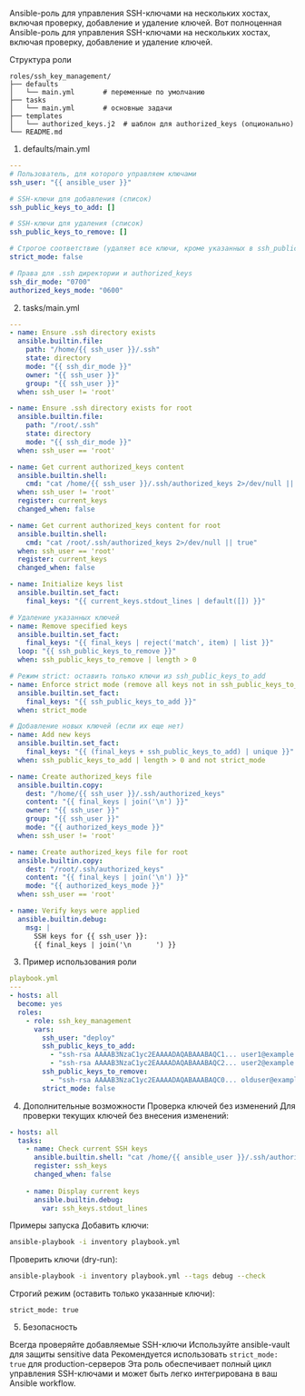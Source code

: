 
Ansible-роль для управления SSH-ключами на нескольких хостах, включая проверку, добавление и удаление ключей.
Вот полноценная Ansible-роль для управления SSH-ключами на нескольких хостах, включая проверку, добавление и удаление ключей.

Структура роли
```
roles/ssh_key_management/
├── defaults
│   └── main.yml       # переменные по умолчанию
├── tasks
│   └── main.yml       # основные задачи
├── templates
│   └── authorized_keys.j2  # шаблон для authorized_keys (опционально)
└── README.md
```

1. defaults/main.yml
```YAML
---
# Пользователь, для которого управляем ключами
ssh_user: "{{ ansible_user }}"

# SSH-ключи для добавления (список)
ssh_public_keys_to_add: []

# SSH-ключи для удаления (список)
ssh_public_keys_to_remove: []

# Строгое соответствие (удаляет все ключи, кроме указанных в ssh_public_keys_to_add)
strict_mode: false

# Права для .ssh директории и authorized_keys
ssh_dir_mode: "0700"
authorized_keys_mode: "0600"
```
2. tasks/main.yml
```YAML
---
- name: Ensure .ssh directory exists
  ansible.builtin.file:
    path: "/home/{{ ssh_user }}/.ssh"
    state: directory
    mode: "{{ ssh_dir_mode }}"
    owner: "{{ ssh_user }}"
    group: "{{ ssh_user }}"
  when: ssh_user != 'root'

- name: Ensure .ssh directory exists for root
  ansible.builtin.file:
    path: "/root/.ssh"
    state: directory
    mode: "{{ ssh_dir_mode }}"
  when: ssh_user == 'root'

- name: Get current authorized_keys content
  ansible.builtin.shell:
    cmd: "cat /home/{{ ssh_user }}/.ssh/authorized_keys 2>/dev/null || true"
  when: ssh_user != 'root'
  register: current_keys
  changed_when: false

- name: Get current authorized_keys content for root
  ansible.builtin.shell:
    cmd: "cat /root/.ssh/authorized_keys 2>/dev/null || true"
  when: ssh_user == 'root'
  register: current_keys
  changed_when: false

- name: Initialize keys list
  ansible.builtin.set_fact:
    final_keys: "{{ current_keys.stdout_lines | default([]) }}"

# Удаление указанных ключей
- name: Remove specified keys
  ansible.builtin.set_fact:
    final_keys: "{{ final_keys | reject('match', item) | list }}"
  loop: "{{ ssh_public_keys_to_remove }}"
  when: ssh_public_keys_to_remove | length > 0

# Режим strict: оставить только ключи из ssh_public_keys_to_add
- name: Enforce strict mode (remove all keys not in ssh_public_keys_to_add)
  ansible.builtin.set_fact:
    final_keys: "{{ ssh_public_keys_to_add }}"
  when: strict_mode

# Добавление новых ключей (если их еще нет)
- name: Add new keys
  ansible.builtin.set_fact:
    final_keys: "{{ (final_keys + ssh_public_keys_to_add) | unique }}"
  when: ssh_public_keys_to_add | length > 0 and not strict_mode

- name: Create authorized_keys file
  ansible.builtin.copy:
    dest: "/home/{{ ssh_user }}/.ssh/authorized_keys"
    content: "{{ final_keys | join('\n') }}"
    owner: "{{ ssh_user }}"
    group: "{{ ssh_user }}"
    mode: "{{ authorized_keys_mode }}"
  when: ssh_user != 'root'

- name: Create authorized_keys file for root
  ansible.builtin.copy:
    dest: "/root/.ssh/authorized_keys"
    content: "{{ final_keys | join('\n') }}"
    mode: "{{ authorized_keys_mode }}"
  when: ssh_user == 'root'

- name: Verify keys were applied
  ansible.builtin.debug:
    msg: |
      SSH keys for {{ ssh_user }}:
      {{ final_keys | join('\n      ') }}
```
3. Пример использования роли
```YAML
playbook.yml
---
- hosts: all
  become: yes
  roles:
    - role: ssh_key_management
      vars:
        ssh_user: "deploy"
        ssh_public_keys_to_add:
          - "ssh-rsa AAAAB3NzaC1yc2EAAAADAQABAAABAQC1... user1@example.com"
          - "ssh-rsa AAAAB3NzaC1yc2EAAAADAQABAAABAQC2... user2@example.com"
        ssh_public_keys_to_remove:
          - "ssh-rsa AAAAB3NzaC1yc2EAAAADAQABAAABAQC0... olduser@example.com"
        strict_mode: false
```
4. Дополнительные возможности
Проверка ключей без изменений
Для проверки текущих ключей без внесения изменений:
```YAML
- hosts: all
  tasks:
    - name: Check current SSH keys
      ansible.builtin.shell: "cat /home/{{ ansible_user }}/.ssh/authorized_keys 2>/dev/null || echo 'No keys found'"
      register: ssh_keys
      changed_when: false
    
    - name: Display current keys
      ansible.builtin.debug:
        var: ssh_keys.stdout_lines
```
Примеры запуска
Добавить ключи:
```BASH
ansible-playbook -i inventory playbook.yml
```
Проверить ключи (dry-run):
```BASH
ansible-playbook -i inventory playbook.yml --tags debug --check
```
Строгий режим (оставить только указанные ключи):
```
strict_mode: true
```
5. Безопасность

Всегда проверяйте добавляемые SSH-ключи
Используйте ansible-vault для защиты sensitive data
Рекомендуется использовать
```strict_mode: true``` для production-серверов
Эта роль обеспечивает полный цикл управления SSH-ключами и может быть легко интегрирована в ваш Ansible workflow.